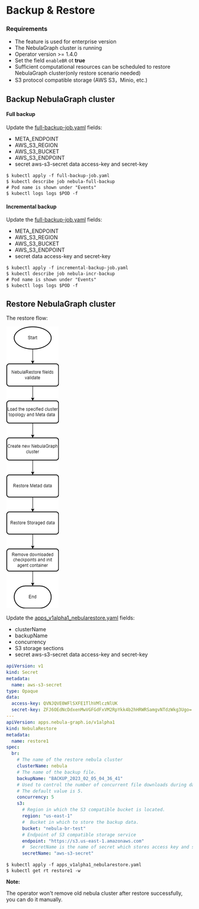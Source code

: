 # Backup & Restore

### Requirements

* The feature is used for enterprise version
* The NebulaGraph cluster is running
* Operator version >= 1.4.0
* Set the field `enableBR` ot __true__
* Sufficient computational resources can be scheduled to restore NebulaGraph cluster(only restore scenario needed)
* S3 protocol compatible storage (AWS S3，Minio, etc.)

## Backup NebulaGraph cluster

#### Full backup

Update the [full-backup-job.yaml](../../config/samples/full-backup-job.yaml) fields:

* META_ENDPOINT
* AWS_S3_REGION
* AWS_S3_BUCKET
* AWS_S3_ENDPOINT
* secret aws-s3-secret data access-key and secret-key

```shell
$ kubectl apply -f full-backup-job.yaml
$ kubectl describe job nebula-full-backup
# Pod name is shown under "Events"
$ kubectl logs logs $POD -f
```

#### Incremental backup

Update the [full-backup-job.yaml](../../config/samples/incremental-backup-job.yaml) fields:

* META_ENDPOINT
* AWS_S3_REGION
* AWS_S3_BUCKET
* AWS_S3_ENDPOINT
* secret data access-key and secret-key

```shell
$ kubectl apply -f incremental-backup-job.yaml
$ kubectl describe job nebula-incr-backup
# Pod name is shown under "Events"
$ kubectl logs logs $POD -f
```

## Restore NebulaGraph cluster

The restore flow:

![avatar](../pictures/restore.png)

Update the [apps_v1alpha1_nebularestore.yaml](../../config/samples/apps_v1alpha1_nebularestore.yaml) fields:

* clusterName
* backupName
* concurrency
* S3 storage sections
* secret aws-s3-secret data access-key and secret-key

```yaml
apiVersion: v1
kind: Secret
metadata:
  name: aws-s3-secret
type: Opaque
data:
  access-key: QVNJQVE0WFlSXFE1TlhVMlczNlUK
  secret-key: ZFJ6OEdNcDdxenMwVGFGdFxVM2RpYkk4b2hHRWRSamgvNTdzWkg3Ugo=
---
apiVersion: apps.nebula-graph.io/v1alpha1
kind: NebulaRestore
metadata:
  name: restore1
spec:
  br:
    # The name of the restore nebula cluster
    clusterName: nebula
    # The name of the backup file.
    backupName: "BACKUP_2023_02_05_04_36_41"
    # Used to control the number of concurrent file downloads during data restoration. 
    # The default value is 5.
    concurrency: 5
    s3:
      # Region in which the S3 compatible bucket is located.
      region: "us-east-1"
      #  Bucket in which to store the backup data.
      bucket: "nebula-br-test"
      # Endpoint of S3 compatible storage service
      endpoint: "https://s3.us-east-1.amazonaws.com"
      #  SecretName is the name of secret which stores access key and secret key.
      secretName: "aws-s3-secret"
```

```shell
$ kubectl apply -f apps_v1alpha1_nebularestore.yaml
$ kubectl get rt restore1 -w
```

**Note:**

The operator won't remove old nebula cluster after restore successfully, you can do it manually.
